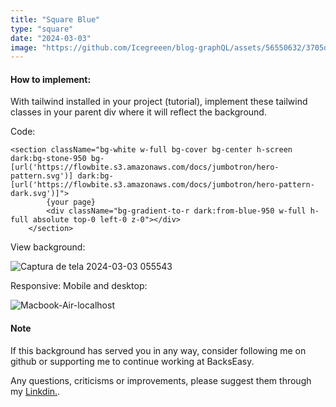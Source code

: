 ```yaml
---
title: "Square Blue"
type: "square"
date: "2024-03-03"
image: "https://github.com/Icegreeen/blog-graphQL/assets/56550632/3705d105-d27b-4ac5-b2db-7c17bcb4d9b1"
---
```

#### How to implement:

With tailwind installed in your project (tutorial), implement these tailwind classes in your parent div where it will reflect the background.

Code:

```
<section className="bg-white w-full bg-cover bg-center h-screen dark:bg-stone-950 bg-[url('https://flowbite.s3.amazonaws.com/docs/jumbotron/hero-pattern.svg')] dark:bg-[url('https://flowbite.s3.amazonaws.com/docs/jumbotron/hero-pattern-dark.svg')]">
        {your page}
        <div className="bg-gradient-to-r dark:from-blue-950 w-full h-full absolute top-0 left-0 z-0"></div>
    </section>
```

View background:

![Captura de tela 2024-03-03 055543](https://github.com/Icegreeen/blog-graphQL/assets/56550632/95498d83-f360-42cf-9349-a4b5badd9acb)

Responsive: Mobile and desktop:

![Macbook-Air-localhost](https://github.com/Icegreeen/blog-graphQL/assets/56550632/91451d7e-fb79-4bd2-925e-18ae0c631026)

#### Note

If this background has served you in any way, consider following me on github or supporting me to continue working at BacksEasy.

Any questions, criticisms or improvements, please suggest them through my [Linkdin.](https://www.linkedin.com/in/flavioaquila/).
